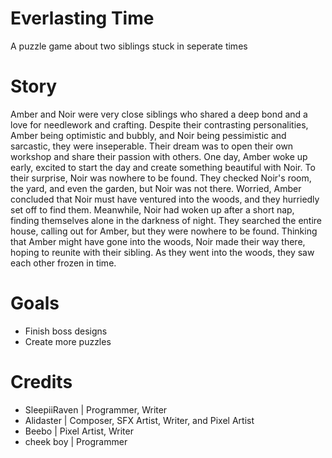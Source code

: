 # Everlasting Time
 A puzzle game about two siblings stuck in seperate times

# Story
  Amber and Noir were very close siblings who shared a deep bond and a love for needlework and crafting. Despite their contrasting personalities, Amber being optimistic and bubbly, and Noir being pessimistic and sarcastic, they were inseperable. Their dream was to open their own workshop and share their passion with others. One day, Amber woke up early, excited to start the day and create something beautiful with Noir. To their surprise, Noir was nowhere to be found. They checked Noir's room, the yard, and even the garden, but Noir was not there. Worried, Amber concluded that Noir must have ventured into the woods, and they hurriedly set off to find them. Meanwhile, Noir had woken up after a short nap, finding themselves alone in the darkness of night. They searched the entire house, calling out for Amber, but they were nowhere to be found. Thinking that Amber might have gone into the woods, Noir made their way there, hoping to reunite with their sibling. As they went into the woods, they saw each other frozen in time.

# Goals
- Finish boss designs
- Create more puzzles

# Credits
- SleepiiRaven | Programmer, Writer
- Alidaster | Composer, SFX Artist, Writer, and Pixel Artist
- Beebo | Pixel Artist, Writer
- cheek boy | Programmer
